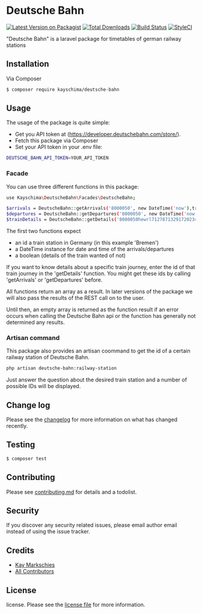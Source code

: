 # Deutsche Bahn

[![Latest Version on Packagist][ico-version]][link-packagist]
[![Total Downloads][ico-downloads]][link-downloads]
[![Build Status][ico-travis]][link-travis]
[![StyleCI][ico-styleci]][link-styleci]

"Deutsche Bahn" is a laravel package for timetables of german railway stations

## Installation

Via Composer

``` bash
$ composer require kayschima/deutsche-bahn
```


## Usage
The usage of the package is quite simple:
- Get you API token at 
(https://developer.deutschebahn.com/store/).
- Fetch this package via Composer
- Set your API token in your .env file:

``` bash
DEUTSCHE_BAHN_API_TOKEN=YOUR_API_TOKEN
```
### Facade
You can use three different functions in this package:

``` bash
use Kayschima\DeutscheBahn\Facades\DeutscheBahn;

$arrivals = DeutscheBahn::getArrivals('8000050', new DateTime('now'),true);
$departures = DeutscheBahn::getDepartures('8000050', new DateTime('now'), false);
$trainDetails = DeutscheBahn::getDetails('8000050hewrl7127871329172023440423023lhlhllklhlh50');
```
The first two functions expect
- an id a train station in Germany (in this example 'Bremen')
- a DateTime instance for date and time of the arrivals/departures
- a boolean (details of the train wanted of not)

If you want to know details about a specific train journey, enter the id of that train journey in the 'getDetails' function.
You might get these ids by calling 'getArrivals' or 'getDepartures' before.

All functions return an array as a result. In later versions of the package we will also pass the results of the REST call on to the user.

Until then, an empty array is returned as the function result if an error occurs when calling the Deutsche Bahn api or the function has generally not determined any results.

### Artisan command
This package also provides an artisan coommand to get the id of a certain railway station of Deutsche Bahn.
``` bash
php artisan deutsche-bahn:railway-station
```
Just answer the question about the desired train station and a number of possible IDs will be displayed.
## Change log

Please see the [changelog](changelog.md) for more information on what has changed recently.

## Testing

``` bash
$ composer test
```

## Contributing

Please see [contributing.md](contributing.md) for details and a todolist.

## Security

If you discover any security related issues, please email author email instead of using the issue tracker.

## Credits

- [Kay Markschies][link-author]
- [All Contributors][link-contributors]

## License

license. Please see the [license file](license.md) for more information.

[ico-version]: https://img.shields.io/packagist/v/kayschima/deutsche-bahn.svg?style=flat-square
[ico-downloads]: https://img.shields.io/packagist/dt/kayschima/deutsche-bahn.svg?style=flat-square
[ico-travis]: https://img.shields.io/travis/kayschima/deutsche-bahn/master.svg?style=flat-square
[ico-styleci]: https://styleci.io/repos/12345678/shield

[link-packagist]: https://packagist.org/packages/kayschima/deutsche-bahn
[link-downloads]: https://packagist.org/packages/kayschima/deutsche-bahn
[link-travis]: https://travis-ci.org/kayschima/deutsche-bahn
[link-styleci]: https://styleci.io/repos/12345678
[link-author]: https://github.com/kayschima
[link-contributors]: ../../contributors
